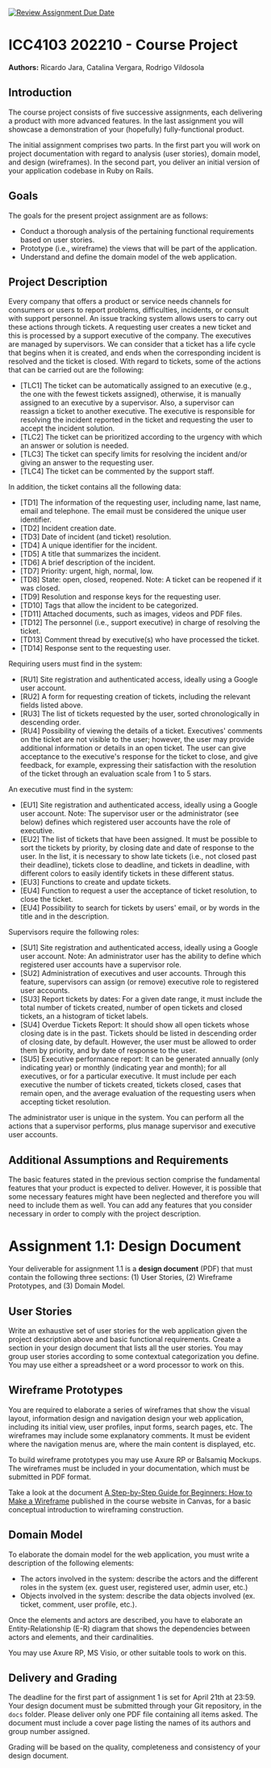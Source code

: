 [![Review Assignment Due Date](https://classroom.github.com/assets/deadline-readme-button-24ddc0f5d75046c5622901739e7c5dd533143b0c8e959d652212380cedb1ea36.svg)](https://classroom.github.com/a/AwmszzVT)
# ICC4103 202210 - Course Project
**Authors:**  Ricardo Jara, Catalina Vergara, Rodrigo Vildosola

## Introduction

The course project consists of five successive assignments, each delivering a product with more advanced features. In the last assignment you will showcase a demonstration of your (hopefully) fully-functional product.

The initial assignment comprises two parts. In the first part you will work on project documentation with regard to analysis (user stories), domain model, and design (wireframes). In the second part, you deliver an initial version of your application codebase in Ruby on Rails.

## Goals

The goals for the present project assignment are as follows:

* Conduct a thorough analysis of the pertaining functional requirements based on user stories.
* Prototype (i.e., wireframe) the views that will be part of the application.
* Understand and define the domain model of the web application.

## Project Description

Every company that offers a product or service needs channels for consumers or users to report problems, difficulties, incidents, or consult with support personnel. An issue tracking system allows users to carry out these actions through tickets. A requesting user creates a new ticket and this is processed by a support executive of the company. The executives are managed by supervisors. We can consider that a ticket has a life cycle that begins when it is created, and ends when the corresponding incident is resolved and the ticket is closed. With regard to tickets, some of the actions that can be carried out are the following:

* [TLC1] The ticket can be automatically assigned to an executive (e.g., the one with the fewest tickets assigned), otherwise, it is manually assigned to an executive by a supervisor. Also, a supervisor can reassign a ticket to another executive. The executive is responsible for resolving the incident reported in the ticket and requesting the user to accept the incident solution.
* [TLC2] The ticket can be prioritized according to the urgency with which an answer or solution is needed.
* [TLC3] The ticket can specify limits for resolving the incident and/or giving an answer to the requesting user.
* [TLC4] The ticket can be commented by the support staff.

In addition, the ticket contains all the following data:

* [TD1] The information of the requesting user, including name, last name, email and telephone. The email must be considered the unique user identifier.
* [TD2] Incident creation date.
* [TD3] Date of incident (and ticket) resolution.
* [TD4] A unique identifier for the incident.
* [TD5] A title that summarizes the incident.
* [TD6] A brief description of the incident.
* [TD7] Priority: urgent, high, normal, low.
* [TD8] State: open, closed, reopened. Note: A ticket can be reopened if it was closed.
* [TD9] Resolution and response keys for the requesting user.
* [TD10] Tags that allow the incident to be categorized.
* [TD11] Attached documents, such as images, videos and PDF files.
* [TD12] The personnel (i.e., support executive) in charge of resolving the ticket.
* [TD13] Comment thread by executive(s) who have processed the ticket.
* [TD14] Response sent to the requesting user.

Requiring users must find in the system:

* [RU1] Site registration and authenticated access, ideally using a Google user account.
* [RU2] A form for requesting creation of tickets, including the relevant fields listed above.
* [RU3] The list of tickets requested by the user, sorted chronologically in descending order.
* [RU4] Possibility of viewing the details of a ticket. Executives' comments on the ticket are not visible to the user; however, the user may provide additional information or details in an open ticket. The user can give acceptance to the executive's response for the ticket to close, and give feedback, for example, expressing their satisfaction with the resolution of the ticket through an evaluation scale from 1 to 5 stars.

An executive must find in the system:

* [EU1] Site registration and authenticated access, ideally using a Google user account. Note: The supervisor user or the administrator (see below) defines which registered user accounts have the role of executive.
* [EU2] The list of tickets that have been assigned. It must be possible to sort the tickets by priority, by closing date and date of response to the user. In the list, it is necessary to show late tickets (i.e., not closed past their deadline), tickets close to deadline, and tickets in deadline, with different colors to easily identify tickets in these different status.
* [EU3] Functions to create and update tickets.
* [EU4] Function to request a user the acceptance of ticket resolution, to close the ticket.
* [EU4] Possibility to search for tickets by users' email, or by words in the title and in the description.

Supervisors require the following roles:

* [SU1] Site registration and authenticated access, ideally using a Google user account. Note: An administrator user has the ability to define which registered user accounts have a supervisor role.
* [SU2] Administration of executives and user accounts. Through this feature, supervisors can assign (or remove) executive role to registered user accounts.
* [SU3] Report tickets by dates: For a given date range, it must include the total number of tickets created, number of open tickets and closed tickets, an a histogram of ticket labels.
* [SU4] Overdue Tickets Report: It should show all open tickets whose closing date is in the past. Tickets should be listed in descending order of closing date, by default. However, the user must be allowed to order them by priority, and by date of response to the user.
* [SU5] Executive performance report: It can be generated annually (only indicating year) or monthly (indicating year and month); for all executives, or for a particular executive. It must include per each executive the number of tickets created, tickets closed, cases that remain open, and the average evaluation of the requesting users when accepting ticket resolution.

The administrator user is unique in the system. You can perform all the actions that a supervisor performs, plus manage supervisor and executive user accounts.

## Additional Assumptions and Requirements

The basic features stated in the previous section comprise the fundamental features that your product is expected to deliver. However, it is possible that some necessary features might have been neglected and therefore you will need to include them as well. You can add any features that you consider necessary in order to comply with the project description.

# Assignment 1.1: Design Document

Your deliverable for assignment 1.1 is a **design document** (PDF) that must contain the following three sections: (1) User Stories, (2) Wireframe Prototypes, and (3) Domain Model.

## User Stories

Write an exhaustive set of user stories for the web application given the project description above and basic functional requirements. Create a section in your design document that lists all the user stories. You may group user stories according to some contextual categorization you define. You may use either a spreadsheet or a word processor to work on this.

## Wireframe Prototypes

You are required to elaborate a series of wireframes that show the visual layout, information design and navigation design your web application, including its initial view, user profiles, input forms, search pages, etc. The wireframes may include some explanatory comments. It must be evident where the navigation menus are, where the main content is displayed, etc.

To build wireframe prototypes you may use Axure RP or Balsamiq Mockups. The wireframes must be included in your documentation, which must be submitted in PDF format. 

Take a look at the document [A Step-by-Step Guide for Beginners: How to Make a Wireframe](https://medium.com/@tristaljing/a-step-by-step-guide-for-beginners-how-to-make-a-wireframe-325b48c2a1ff) published in the course website in Canvas, for a basic conceptual introduction to wireframing construction.

## Domain Model

To elaborate the domain model for the web application, you must write a description of the following elements:

* The actors involved in the system: describe the actors and the different roles in the system (ex. guest user, registered user, admin user, etc.)
* Objects involved in the system: describe the data objects involved (ex. ticket, comment, user profile, etc.).

Once the elements and actors are described, you have to elaborate an Entity-Relationship (E-R) diagram that shows the dependencies between actors and elements, and their cardinalities. 

You may use Axure RP, MS Visio, or other suitable tools to work on this.

## Delivery and Grading

The deadline for the first part of assignment 1 is set for April 21th at 23:59. Your design document must be submitted through your Git repository, in the `docs` folder. Please deliver only one PDF file containing all items asked. The document must include a cover page listing the names of its authors and group number assigned.

Grading will be based on the quality, completeness and consistency of your design document.



